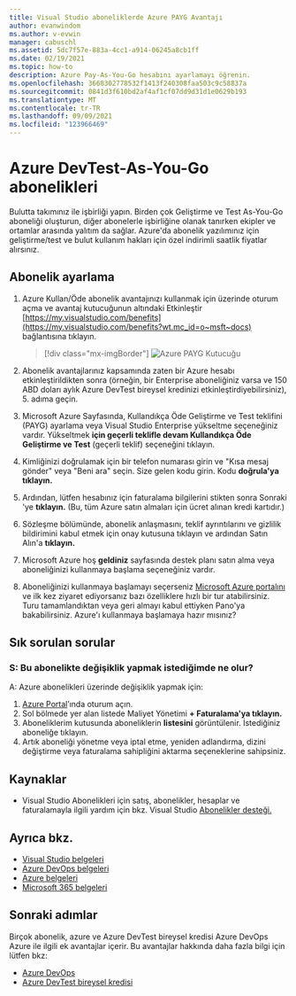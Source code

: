 ```yaml
---
title: Visual Studio aboneliklerde Azure PAYG Avantajı
author: evanwindom
ms.author: v-evwin
manager: cabuschl
ms.assetid: 5dc7f57e-883a-4cc1-a914-06245a8cb1ff
ms.date: 02/19/2021
ms.topic: how-to
description: Azure Pay-As-You-Go hesabını ayarlamayı öğrenin.
ms.openlocfilehash: 3668302778532f1413f240308faa503c9c58837a
ms.sourcegitcommit: 0841d3f610bd2af4af1cf07dd9d31d1e0629b193
ms.translationtype: MT
ms.contentlocale: tr-TR
ms.lasthandoff: 09/09/2021
ms.locfileid: "123966469"
---
```

# <a name="azure-devtest-pay-as-you-go-subscriptions"></a>Azure DevTest-As-You-Go abonelikleri
Bulutta takımınız ile işbirliği yapın.  Birden çok Geliştirme ve Test As-You-Go aboneliği oluşturun, diğer abonelerle işbirliğine olanak tanırken ekipler ve ortamlar arasında yalıtım da sağlar.  Azure'da abonelik yazılımınız için geliştirme/test ve bulut kullanım hakları için özel indirimli saatlik fiyatlar alırsınız.

## <a name="set-up-a-subscription"></a>Abonelik ayarlama
1. Azure Kullan/Öde abonelik avantajınızı kullanmak için üzerinde oturum açma ve avantaj kutucuğunun altındaki Etkinleştir [https://my.visualstudio.com/benefits](https://my.visualstudio.com/benefits?wt.mc_id=o~msft~docs) bağlantısına tıklayın. 
   > [!div class="mx-imgBorder"]
   > ![Azure PAYG Kutucuğu](_img/vs-azure-payg/vs-azure-payg-tile.png "Çalışmaya başlamanız için DevTest As-You-Go abonelik kutucuğunun 'Etkinleştir'e tıklayın.")

2. Abonelik avantajlarınız kapsamında zaten bir Azure hesabı etkinleştirildikten sonra (örneğin, bir Enterprise aboneliğiniz varsa ve 150 ABD doları aylık Azure DevTest bireysel kredinizi etkinleştirdiyebilirsiniz), 5. adıma geçin.

3. Microsoft Azure Sayfasında, Kullandıkça Öde Geliştirme ve Test teklifini (PAYG) ayarlama veya Visual Studio Enterprise yükseltme seçeneğiniz vardır.  Yükseltmek **için geçerli teklifle devam Kullandıkça Öde Geliştirme ve Test** (geçerli teklif) seçeneğini tıklayın.

4. Kimliğinizi doğrulamak için bir telefon numarası girin ve "Kısa mesaj gönder" veya "Beni ara" seçin.  Size gelen kodu girin.  Kodu **doğrula'ya tıklayın.**

5. Ardından, lütfen hesabınız için faturalama bilgilerini stikten sonra Sonraki 'ye **tıklayın.**  (Bu, tüm Azure satın almaları için ücret alınan kredi kartıdır.)

6. Sözleşme bölümünde, abonelik anlaşmasını, teklif ayrıntılarını ve gizlilik bildirimini kabul etmek için onay kutusuna tıklayın ve ardından Satın Alın'a **tıklayın.**

7. Microsoft Azure hoş **geldiniz** sayfasında destek planı satın alma veya aboneliğinizi kullanmaya başlama seçeneğiniz vardır.

8. Aboneliğinizi kullanmaya başlamayı seçerseniz [Microsoft Azure portalını](https://portal.azure.com) ve ilk kez ziyaret ediyorsanız bazı özelliklere hızlı bir tur atabilirsiniz.  Turu tamamlandıktan veya geri almayı kabul ettiyken Pano'ya bakabilirsiniz.  Azure'ı kullanmaya başlamaya hazır mısınız?

## <a name="frequently-asked-questions"></a>Sık sorulan sorular
### <a name="q--what-if-i-want-to-make-changes-to-this-subscription"></a>S: Bu abonelikte değişiklik yapmak istediğimde ne olur?
A: Azure abonelikleri üzerinde değişiklik yapmak için:
1. [Azure Portal](https://portal.azure.com)’ında oturum açın.
2. Sol bölmede yer alan listede Maliyet Yönetimi **+ Faturalama'ya tıklayın.**
3. Aboneliklerim kutusunda aboneliklerin **listesini** görüntülenir. İstediğiniz aboneliğe tıklayın.
4. Artık aboneliği yönetme veya iptal etme, yeniden adlandırma, dizini değiştirme veya faturalama sahipliğini aktarma seçeneklerine sahipsiniz.

## <a name="resources"></a>Kaynaklar
- Visual Studio Abonelikleri için satış, abonelikler, hesaplar ve faturalamayla ilgili yardım için bkz. Visual Studio [Abonelikler desteği.](https://aka.ms/vssubscriberhelp)

## <a name="see-also"></a>Ayrıca bkz.
- [Visual Studio belgeleri](/visualstudio/)
- [Azure DevOps belgeleri](/azure/devops/)
- [Azure belgeleri](/azure/)
- [Microsoft 365 belgeleri](/microsoft-365/)

## <a name="next-steps"></a>Sonraki adımlar
Birçok abonelik, azure ve Azure DevTest bireysel kredisi Azure DevOps Azure ile ilgili ek avantajlar içerir.  Bu avantajlar hakkında daha fazla bilgi için lütfen bkz:
- [Azure DevOps](vs-azure-devops.md)
- [Azure DevTest bireysel kredisi](vs-azure.md)